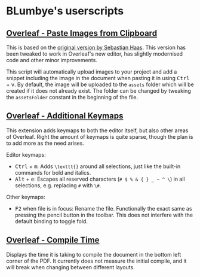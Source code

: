 # BLumbye's userscripts
## [Overleaf - Paste Images from Clipboard](https://github.com/BLumbye/overleaf-userscripts/raw/master/Overleaf-PasteImagesFromClipboard.user.js)
This is based on the [original version by Sebastian Haas](https://github.com/cmprmsd/Overleaf-Image-Helper). This version has been tweaked to work in Overleaf's new editor, has slightly modernised code and other minor improvements.

This script will automatically upload images to your project and add a snippet including the image in the document when pasting it in using <kbd>Ctrl</kbd> + <kbd>v</kbd>. By default, the image will be uploaded to the `assets` folder which will be created if it does not already exist. The folder can be changed by tweaking the `assetsFolder` constant in the beginning of the file.

## [Overleaf - Additional Keymaps](https://github.com/BLumbye/overleaf-userscripts/raw/master/Overleaf-AdditionalKeymaps.user.js)
This extension adds keymaps to both the editor itself, but also other areas of Overleaf. Right the amount of keymaps is quite sparse, though the plan is to add more as the need arises.

Editor keymaps:
- <kbd>Ctrl</kbd> + <kbd>m</kbd>: Adds `\texttt{}` around all selections, just like the built-in commands for bold and italics.
- <kbd>Alt</kbd> + <kbd>e</kbd>: Escapes all reserved characters (`# $ % & { } _ ~ ^ \`) in all selections, e.g. replacing `#` with `\#`.

Other keymaps:
- <kbd>F2</kbd> when file is in focus: Rename the file. Functionally the exact same as pressing the pencil button in the toolbar. This does not interfere with the default binding to toggle fold.

## [Overleaf - Compile Time](https://github.com/BLumbye/overleaf-userscripts/raw/master/Overleaf-CompileTime.user.js)
Displays the time it is taking to compile the document in the bottom left corner of the PDF. It currently does not measure the initial compile, and it will break when changing between different layouts.
